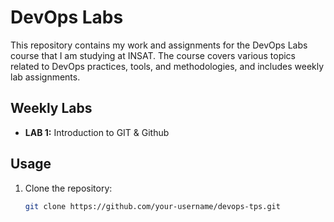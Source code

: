 # DevOps Labs

This repository contains my work and assignments for the DevOps Labs course that I am studying at INSAT.
The course covers various topics related to DevOps practices, tools, and methodologies, and includes weekly lab assignments.

## Weekly Labs
- **LAB 1:** Introduction to GIT & Github

## Usage
1. Clone the repository:
   ```bash
   git clone https://github.com/your-username/devops-tps.git

